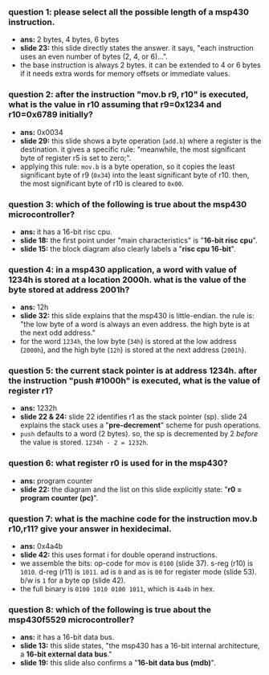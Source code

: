 ### **question 1: please select all the possible length of a msp430 instruction.**

- **ans:** 2 bytes, 4 bytes, 6 bytes
- **slide 23:** this slide directly states the answer. it says, "each instruction uses an even number of bytes (2, 4, or 6)...".
- the base instruction is always 2 bytes. it can be extended to 4 or 6 bytes if it needs extra words for memory offsets or immediate values.

### **question 2: after the instruction "mov.b r9, r10" is executed, what is the value in r10 assuming that r9=0x1234 and r10=0x6789 initially?**

- **ans:** 0x0034
- **slide 29:** this slide shows a byte operation (`add.b`) where a register is the destination. it gives a specific rule: "meanwhile, the most significant byte of register r5 is set to zero;".
- applying this rule: `mov.b` is a byte operation, so it copies the least significant byte of r9 (`0x34`) into the least significant byte of r10. then, the most significant byte of r10 is cleared to `0x00`.

### **question 3: which of the following is true about the msp430 microcontroller?**

- **ans:** it has a 16-bit risc cpu.
- **slide 18:** the first point under "main characteristics" is "**16-bit risc cpu**".
- **slide 15:** the block diagram also clearly labels a "**risc cpu 16-bit**".

### **question 4: in a msp430 application, a word with value of 1234h is stored at a location 2000h. what is the value of the byte stored at address 2001h?**

- **ans:** 12h
- **slide 32:** this slide explains that the msp430 is little-endian. the rule is: "the low byte of a word is always an even address. the high byte is at the next odd address."
- for the word `1234h`, the low byte (`34h`) is stored at the low address (`2000h`), and the high byte (`12h`) is stored at the next address (`2001h`).

### **question 5: the current stack pointer is at address 1234h. after the instruction "push #1000h" is executed, what is the value of register r1?**

- **ans:** 1232h
- **slide 22 & 24:** slide 22 identifies r1 as the stack pointer (sp). slide 24 explains the stack uses a "**pre-decrement**" scheme for push operations.
- `push` defaults to a word (2 bytes). so, the sp is decremented by 2 *before* the value is stored. `1234h - 2 = 1232h`.

### **question 6: what register r0 is used for in the msp430?**

- **ans:** program counter
- **slide 22:** the diagram and the list on this slide explicitly state: "**r0 = program counter (pc)**".

### **question 7: what is the machine code for the instruction mov.b r10,r11? give your answer in hexidecimal.**

- **ans:** 0x4a4b
- **slide 42:** this uses format i for double operand instructions.
- we assemble the bits: op-code for mov is `0100` (slide 37). s-reg (r10) is `1010`. d-reg (r11) is `1011`. ad is `0` and as is `00` for register mode (slide 53). b/w is `1` for a byte op (slide 42).
- the full binary is `0100 1010 0100 1011`, which is `4a4b` in hex.

### **question 8: which of the following is true about the msp430f5529 microcontroller?**

- **ans:** it has a 16-bit data bus.
- **slide 13:** this slide states, "the msp430 has a 16-bit internal architecture, a **16-bit external data bus**."
- **slide 19:** this slide also confirms a "**16-bit data bus (mdb)**".